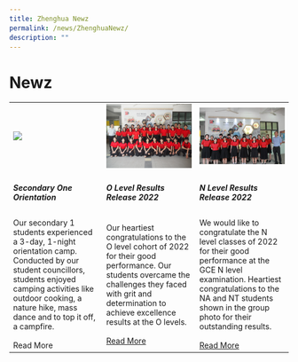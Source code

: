 ```yaml
---
title: Zhenghua Newz
permalink: /news/ZhenghuaNewz/
description: ""
---
```

# Newz
<table>
	<tr>
		<td width='33%'><img src="/images/Camp%20Fearless%20Campfire.jpeg"/></td>
		<td width='33%'><img src="/images/P1011262.jpg"/></td>
		<td width='33%'><img src="/images/2022NLEVELRESULSTSRELEASE.jpg"/></td>
	</tr>
		<tr>
			<td><h5>Secondary One Orientation</h5></td>
			<td><h5>O Level Results Release 2022</h5></td>
			<td><h5>N Level Results Release 2022</h5></td>
	</tr>
		<tr>
		<td>Our secondary 1 students experienced a 3-day, 1-night orientation camp. Conducted by our student councillors, students enjoyed camping activities like outdoor cooking, a nature hike, mass dance and to top it off, a campfire.
			<br/><br/>Read More
		</td>
		<td>Our heartiest congratulations to the O level cohort of 2022 for their good performance.  
Our students overcame the challenges they faced with grit and determination to achieve excellence results at the O levels.
<br/><br/><a href="/achievements/Academic-Achievements/permalink/">Read More</a>	
		</td>
		<td>We would like to congratulate the N level classes of 2022 for their good performance at the GCE N level examination. Heartiest congratulations to the NA and NT students shown in the group photo for their outstanding results.
			<br/><br/><a href="/achievements/Academic-Achievements/2022-N-Level-Examination-Results/">Read More</a>		
			</td>
	</tr>
</table>